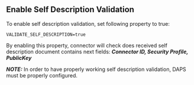 ## Enable Self Description Validation <a href="#seldesrptionvalidation" id="seldesrptionvalidation"></a>

To enable self description validation, set following property to true:

```
VALIDATE_SELF_DESCRIPTION=true
```

By enabling this property, connector will check does received self description document contains next fields: ***Connector ID, Security Profile, PublicKey***

***NOTE:*** In order to have properly working self description validation, DAPS must be properly configured.
